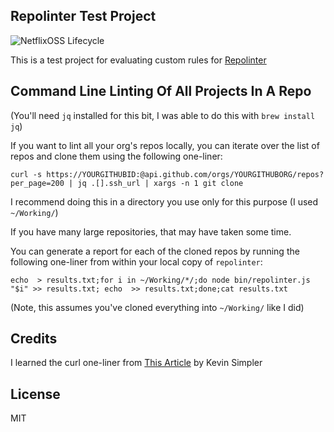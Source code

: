 ## Repolinter Test Project

![NetflixOSS Lifecycle](https://img.shields.io/osslifecycle/duaneobrien/lint-test.svg)

This is a test project for evaluating custom rules for [Repolinter](https://github.com/todogroup/repolinter/)


## Command Line Linting Of All Projects In A Repo

(You'll need `jq` installed for this bit, I was able to do this with `brew install jq`)

If you want to lint all your org's repos locally, you can iterate over the list of repos and clone them using the following one-liner:

`curl -s https://YOURGITHUBID:@api.github.com/orgs/YOURGITHUBORG/repos?per_page=200 | jq .[].ssh_url | xargs -n 1 git clone`

I recommend doing this in a directory you use only for this purpose (I used `~/Working/`)

If you have many large repositories, that may have taken some time.

You can generate a report for each of the cloned repos by running the following one-liner from within your local copy of `repolinter`:

`echo  > results.txt;for i in ~/Working/*/;do node bin/repolinter.js "$i" >> results.txt; echo  >> results.txt;done;cat results.txt`

(Note, this assumes you've cloned everything into `~/Working/` like I did)

## Credits

I learned the curl one-liner from [This Article](https://medium.com/@kevinsimper/how-to-clone-all-repositories-in-a-github-organization-8ccc6c4bd9df) by Kevin Simpler

## License

MIT
